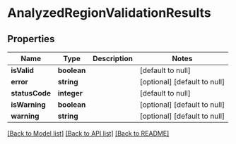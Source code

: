 # AnalyzedRegionValidationResults

## Properties
Name | Type | Description | Notes
------------ | ------------- | ------------- | -------------
**isValid** | **boolean** |  | [default to null]
**error** | **string** |  | [optional] [default to null]
**statusCode** | **integer** |  | [default to null]
**isWarning** | **boolean** |  | [optional] [default to null]
**warning** | **string** |  | [optional] [default to null]

[[Back to Model list]](../README.md#documentation-for-models) [[Back to API list]](../README.md#documentation-for-api-endpoints) [[Back to README]](../README.md)


